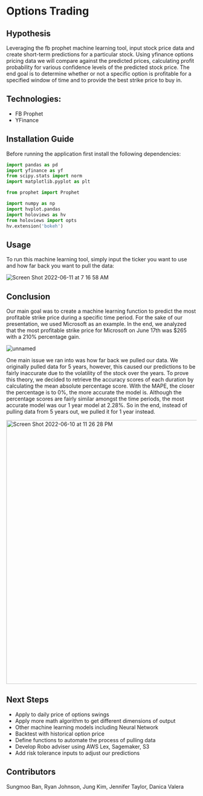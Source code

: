 # Options Trading
## Hypothesis
Leveraging the fb prophet machine learning tool, input stock price data and create short-term predictions for a particular stock. Using yfinance options pricing data we will compare against the predicted prices, calculating profit probability for various confidence levels of the predicted stock price. The end goal is to determine whether or not a specific option is profitable for a specified window of time and to provide the best strike price to buy in.

## Technologies:
* FB Prophet
* YFinance

## Installation Guide
Before running the application first install the following dependencies:

```python
import pandas as pd
import yfinance as yf
from scipy.stats import norm
import matplotlib.pyplot as plt

from prophet import Prophet

import numpy as np
import hvplot.pandas
import holoviews as hv
from holoviews import opts
hv.extension('bokeh')

```

## Usage
To run this machine learning tool, simply input the ticker you want to use and how far back you want to pull the data:

![Screen Shot 2022-06-11 at 7 16 58 AM](https://user-images.githubusercontent.com/97059769/173198050-a7f79b24-8f95-49cb-8285-f07aba49f4fd.png)


## Conclusion
Our main goal was to create a machine learning function to predict the most profitable strike price during a specific time period. For the sake of our presentation, we used Microsoft as an example. In the end, we analyzed that the most profitable strike price for Microsoft on June 17th was $265 with a 210% percentage gain. 

![unnamed](https://user-images.githubusercontent.com/97059769/173182187-5d035839-c6d0-413d-a2a2-e3cdd45e7987.png)


One main issue we ran into was how far back we pulled our data. We originally pulled data for 5 years, however, this caused our predictions to be fairly inaccurate due to the volatility of the stock over the years. To prove this theory, we decided to retrieve the accuracy scores of each duration by calculating the mean absolute percentage score. With the MAPE, the closer the percentage is to 0%, the more accurate the model is. Although the percentage scores are fairly similar amongst the time periods, the most accurate model was our 1 year model at 2.28%. So in the end, instead of pulling data from 5 years out, we pulled it for 1 year instead.

<img width="698" alt="Screen Shot 2022-06-10 at 11 26 28 PM" src="https://user-images.githubusercontent.com/97059769/173182134-92d652df-28e8-4e11-b085-636eded56a33.png">


## Next Steps
* Apply to daily price of options swings
* Apply more math algorithm to get different dimensions of output
* Other machine learning models including Neural Network
* Backtest with historical option price
* Define functions to automate the process of pulling data 
* Develop Robo adviser using AWS  Lex, Sagemaker, S3 
* Add risk tolerance inputs to adjust our predictions

## Contributors
Sungmoo Ban, Ryan Johnson, Jung Kim, Jennifer Taylor, Danica Valera

